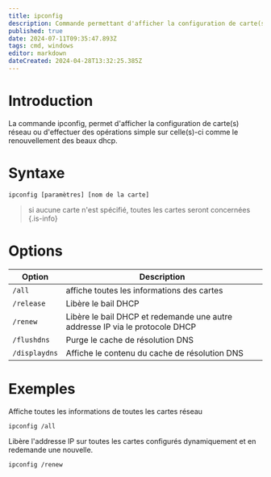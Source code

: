 ```yaml
---
title: ipconfig
description: Commande permettant d'afficher la configuration de carte(s) réseau
published: true
date: 2024-07-11T09:35:47.893Z
tags: cmd, windows
editor: markdown
dateCreated: 2024-04-28T13:32:25.385Z
---
```


# Introduction

La commande ipconfig, permet d'afficher la configuration de carte(s) réseau ou d'effectuer des opérations simple sur celle(s)-ci comme le renouvellement des beaux dhcp.

# Syntaxe

`ipconfig [paramètres] [nom de la carte]`

> si aucune carte n'est spécifié, toutes les cartes seront concernées
> {.is-info}

# Options

| Option        | Description                                                                  |
| ------------- | ---------------------------------------------------------------------------- |
| `/all`        | affiche toutes les informations des cartes                                   |
| `/release`    | Libère le bail DHCP                                                          |
| `/renew`      | Libère le bail DHCP et redemande une autre addresse IP via le protocole DHCP |
| `/flushdns`   | Purge le cache de résolution DNS                                             |
| `/displaydns` | Affiche le contenu du cache de résolution DNS                                |

# Exemples

Affiche toutes les informations de toutes les cartes réseau

`ipconfig /all`

Libère l'addresse IP sur toutes les cartes configurés dynamiquement et en redemande une nouvelle.

`ipconfig /renew`
